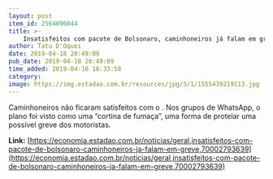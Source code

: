```yaml
---
layout: post
item_id: 2564096044
title: >-
    Insatisfeitos com pacote de Bolsonaro, caminhoneiros já falam em greve em maio
author: Tatu D'Oquei
date: 2019-04-18 20:49:09
pub_date: 2019-04-18 20:49:09
time_added: 2019-04-16 18:33:58
category: 
image: https://img.estadao.com.br/resources/jpg/3/1/1555439219113.jpg
---
```


Caminhoneiros não ficaram satisfeitos com o . Nos grupos de WhatsApp, o plano foi visto como uma “cortina de fumaça”, uma forma de protelar uma possível greve dos motoristas.

**Link:** [https://economia.estadao.com.br/noticias/geral,insatisfeitos-com-pacote-de-bolsonaro-caminhoneiros-ja-falam-em-greve,70002793639](https://economia.estadao.com.br/noticias/geral,insatisfeitos-com-pacote-de-bolsonaro-caminhoneiros-ja-falam-em-greve,70002793639)

